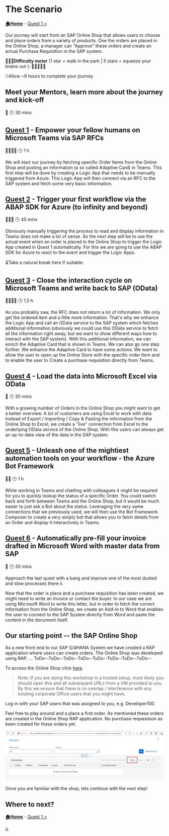 # The Scenario

**[🏠Home](../README.md)** - [ Quest 1 >](quest1.md)

Our journey will start from an SAP Online Shop that allows users to choose and place orders from a variety of products. One the orders are placed in the Online Shop, a manager can "Approve" these orders and create an actual Purchase Requisition in the SAP system.

🏋🏽‍♂️**Difficulty meter** (1 star = walk in the park | 5 stars = squeeze your brains out ): 🌟🌟🌟🌟🌟

⏱Allow ~6 hours to complete your journey

## Meet your Mentors, learn more about the journey and kick-off

🌟
🕒 30 mins

## [Quest 1](quest1.md) - Empower your fellow humans on Microsoft Teams via SAP RFCs

🌟🌟🌟🌟
🕒 1 h

We will start our journey by fetching specific Order Items from the Online Shop and posting an information (a so called Adaptive Card) in Teams. This first step will be done by creating a Logic App that needs to be manually triggered from Azure. This Logic App will then connect via an RFC to the SAP system and fetch some very basic information.

## [Quest 2]((quest2.md)) - Trigger your first workflow via the ABAP SDK for Azure (to infinity and beyond)

🌟🌟🌟
🕒 45 mins

Obviously manually triggering the process to read and display information in Teams does not make a lot of sense. So the next step will be to use the actual event when an order is placed in the Online Shop to trigger the Logic App created in Quest 1 automatically. For this we are going to use the ABAP SDK for Azure to react to the event and trigger the Logic Apps.

⏳Take a natural break here if suitable.

## [Quest 3]((quest3.md)) - Close the interaction cycle on Microsoft Teams and write back to SAP (OData)

🌟🌟🌟🌟
🕒 1,5 h

As you probably saw, the RFC does not return a lot of information. We only get the ordered item and a little more information. That's why we enhance the Logic App and call an OData service to the SAP system which fetches additional information (obviously we could use this OData service to fetch all the information right away, but we want to show different ways how to interact with the SAP system). With this additional information, we can enrich the Adaptive Card that is shown in Teams. We can also go one step further. We enhance the Adaptive Card to have some actions: We want to allow the user to open up the Online Store with the specific order Item and to enable the user to Create a purchase requisition directly from Teams.

## [Quest 4]((quest4.md)) - Load the data into Microsoft Excel via OData

🌟
🕒 30 mins

With a growing number of Orders in the Online Shop you might want to get a better overview. A lot of customers are using Excel to work with data. Instead of Export / Importing / Copy & Pasting the information from the Online Shop to Excel, we create a "live" connection from Excel to the underlying OData service of the Online Shop. With this users can always get an up-to-date view of the data in the SAP system.

## [Quest 5]((quest5.md)) - Unleash one of the mightiest automation tools on your workflow - the Azure Bot Framework

🌟🌟
🕒 1 h

While working in Teams and chatting with colleagues it might be required for you to quickly lookup the status of a specific Order. You could switch back and forth between Teams and the Online Shop, but it would be much easier to just ask a Bot about the status. Leveraging the very same connections that we previously used, we will then use the Bot Framework Composer to create a very simply bot that allows you to fetch details from an Order and display it interactively in Teams.

## [Quest 6]((quest6.md)) - Automatically pre-fill your invoice drafted in Microsoft Word with master data from SAP

🌟
🕒 30 mins

Approach the last quest with a bang and improve one of the most dusted and slow processes there ii.

Now that the order is place and a purchase requisition has been created, we might need to write an Invoice or contact the buyer. In our case we are using Microsoft Word to write this letter, but in order to fetch the correct information from the Online Shop, we create an Add-in to Word that enables the user to connect to the SAP System directly from Word and paste the content in the document itself.

## Our starting point -- the SAP Online Shop

As a new front end to our SAP S/4HANA System we have created a RAP application where users can create orders.
The Online Shop was developed using RAP, ...
ToDo--ToDo--ToDo--ToDo--ToDo--ToDo--ToDo--ToDo--

To access the Online Shop click [here](https://vhcals4hcs.dummy.nodomain:44301/sap/bc/adt/businessservices/odatav4/feap?feapParams=C%C2%87u%C2%84C%C2%83%C2%84%C2%89C%C2%83xu%C2%88uHC%C2%87u%C2%84C%C2%8E%C2%89%7Ds%C2%83%C2%82%C2%80%7D%C2%82y%C2%87%7C%C2%83%C2%84s%C2%81%C2%87Es%C2%83HC%C2%87%C2%86%C2%8AxC%C2%87u%C2%84C%C2%8E%C2%89%7Ds%C2%83%C2%82%C2%80%7D%C2%82y%C2%87%7C%C2%83%C2%84s%C2%81%C2%87ECDDDEC77c%C2%82%C2%80%7D%C2%82ysg%7C%C2%83%C2%84777777ni%5Dscb%60%5DbYg%5CcdsagE77DDDE77ni%5Dscb%60%5DbYg%5CcdsagEscH&sap-ui-language=EN&sap-client=100).

> Note: If you are doing this workshop in a hosted setup, most likely you should open this and all subsequent URLs from a VM provided to you. By this we ensure that there is no overlap / interference with any existing corporate Office users that you might have. 

Log in with your SAP users that was assigned to you, e.g. Developer100.

Feel free to play around and a place a first order. As mentioned these orders are created in the Online Shop RAP application. No purchase requesision as been created for these orders yet.

<p align="center" width="100%">
<img alt="Online Shop" src="../img/student/Quest2/OnlineShopCreate.jpg"  width="800">
</p>

Once you are familiar with the shop, lets continue with the next step!

## Where to next?

**[🏠Home](../README.md)** - [ Quest 1 >](quest1.md)

[🔝](#)
